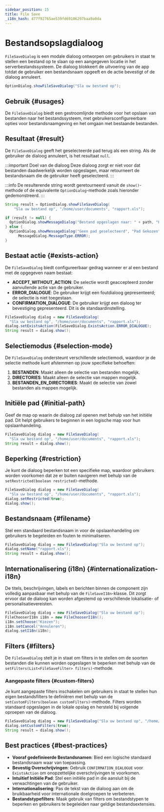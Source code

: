 ```yaml
---
sidebar_position: 15
title: File Save
_i18n_hash: 477f92765ae539fd69106297baa9a0da
---
```

# Bestandsopslagdialoog

<DocChip chip='shadow' />
<DocChip chip='since' label='24.21' />
<JavadocLink type="foundation" location="com/webforj/component/optiondialog/FileSaveDialog" top='true'/>

`FileSaveDialog` is een modale dialoog ontworpen om gebruikers in staat te stellen een bestand op te slaan op een aangegeven locatie in het serverbestandssysteem. De dialoog blokkeert de uitvoering van de app totdat de gebruiker een bestandsnaam opgeeft en de actie bevestigt of de dialoog annuleert.

```java
OptionDialog.showFileSaveDialog("Sla uw bestand op");
```

## Gebruik {#usages}

De `FileSaveDialog` biedt een gestroomlijnde methode voor het opslaan van bestanden naar het bestandssysteem, met gebruikersconfigureerbare opties voor bestandsnaamgeving en het omgaan met bestaande bestanden.

<ComponentDemo 
path='/webforj/filesavedialogbasic?' 
javaE='https://raw.githubusercontent.com/webforj/webforj-documentation/refs/heads/main/src/main/java/com/webforj/samples/views/optiondialog/filesave/FileSaveDialogBasicView.java'
height = '800px'
/>

## Resultaat {#result}

De `FileSaveDialog` geeft het geselecteerde pad terug als een string. Als de gebruiker de dialoog annuleert, is het resultaat `null`.

:::important Doel van de dialoog
Deze dialoog zorgt er niet voor dat bestanden daadwerkelijk worden opgeslagen, maar retourneert de bestandsnaam die de gebruiker heeft geselecteerd.
:::

:::info
De resulterende string wordt geretourneerd vanuit de `show()`-methode of de equivalente `OptionDialog`-methode zoals hieronder gedemonstreerd.
:::

```java showLineNumbers
String result = OptionDialog.showFileSaveDialog(
    "Sla uw bestand op", "/home/user/documents", "rapport.xls");

if (result != null) {
  OptionDialog.showMessageDialog("Bestand opgeslagen naar: " + path, "Pad Gekozen");
} else {
  OptionDialog.showMessageDialog("Geen pad geselecteerd", "Pad Gekozen",
      MessageDialog.MessageType.ERROR);
}
```

## Bestaat actie {#exists-action}

De `FileSaveDialog` biedt configureerbaar gedrag wanneer er al een bestand met de opgegeven naam bestaat:

* **ACCEPT_WITHOUT_ACTION**: De selectie wordt geaccepteerd zonder aanvullende actie van de gebruiker.
* **ERROR_DIALOGUE**: De gebruiker krijgt een foutdialoog gepresenteerd; de selectie is niet toegestaan.
* **CONFIRMATION_DIALOGUE**: De gebruiker krijgt een dialoog ter bevestiging gepresenteerd. Dit is de standaardinstelling.

```java showLineNumbers
FileSaveDialog dialog = new FileSaveDialog(
  "Sla uw bestand op", "/home/user/documents", "rapport.xls");
dialog.setExistsAction(FileSaveDialog.ExistsAction.ERROR_DIALOGUE);
String result = dialog.show();
```

## Selectiemodus {#selection-mode}

De `FileSaveDialog` ondersteunt verschillende selectiemodi, waardoor je de selectie methode kunt afstemmen op jouw specifieke behoeften:

1. **BESTANDEN**: Maakt alleen de selectie van bestanden mogelijk.
2. **DIRECTORIES**: Maakt alleen de selectie van mappen mogelijk.
3. **BESTANDEN_EN_DIRECTORIES**: Maakt de selectie van zowel bestanden als mappen mogelijk.

## Initiële pad {#initial-path}

Geef de map op waarin de dialoog zal openen met behulp van het initiële pad. Dit helpt gebruikers te beginnen in een logische map voor hun opslaanhandeling.

```java showLineNumbers
FileSaveDialog dialog = new FileSaveDialog(
  "Sla uw bestand op", "/home/user/documents", "rapport.xls");
String result = dialog.show();
```

## Beperking {#restriction}

Je kunt de dialoog beperken tot een specifieke map, waardoor gebruikers worden voorkomen dat ze er buiten navigeren met behulp van de `setRestricted(boolean restricted)`-methode.

```java showLineNumbers
FileSaveDialog dialog = new FileSaveDialog(
  "Sla uw bestand op", "/home/user/documents", "rapport.xls");
dialog.setRestricted(true);
dialog.show();
```

## Bestandsnaam {#filename}

Stel een standaard bestandsnaam in voor de opslaanhandeling om gebruikers te begeleiden en fouten te minimaliseren.

```java showLineNumbers
FileSaveDialog dialog = new FileSaveDialog("Sla uw bestand op");
dialog.setName("rapport.xls");
String result = dialog.show();
```

## Internationalisering (i18n) {#internationalization-i18n}

De titels, beschrijvingen, labels en berichten binnen de component zijn volledig aanpasbaar met behulp van de `FileSaveI18n`-klasse. Dit zorgt ervoor dat de dialoog kan worden afgestemd op verschillende lokalisatie- of personalisatievereisten.

```java showLineNumbers
FileSaveDialog dialog = new FileSaveDialog("Sla uw bestand op");
FileChooserI18n i18n = new FileChooserI18n();
i18n.setChoose("Kiezen");
i18n.setCancel("Annuleren");
dialog.setI18n(i18n);
```

## Filters {#filters}

De `FileSaveDialog` stelt je in staat om filters in te stellen om de soorten bestanden die kunnen worden opgeslagen te beperken met behulp van de `setFilters(List<FileSaveFilter> filters)`-methode.

<ComponentDemo 
path='/webforj/filesavedialogfilters?' 
javaE='https://raw.githubusercontent.com/webforj/webforj-documentation/refs/heads/main/src/main/java/com/webforj/samples/views/optiondialog/filesave/FileSaveDialogFiltersView.java'
height = '800px'
/>

### Aangepaste filters {#custom-filters}

Je kunt aangepaste filters inschakelen om gebruikers in staat te stellen hun eigen bestandsfilters te definiëren met behulp van de `setCustomFilters(boolean customFilters)`-methode. Filters worden standaard opgeslagen in de lokale opslag en hersteld bij volgende oproepen van de dialoog.

```java showLineNumbers
FileSaveDialog dialog = new FileSaveDialog("Sla uw bestand op", "/home/user/documents");
dialog.setCustomFilters(true);
String result = dialog.show();
```

## Best practices {#best-practices}

* **Vooraf gedefinieerde Bestandsnamen**: Bied een logische standaard bestandsnaam waar van toepassing.
* **Bevestig Overschrijvingen**: Gebruik `CONFIRMATION_DIALOGUE` voor `ExistsAction` om onopzettelijke overschrijvingen te voorkomen.
* **Intuïtief Initiële Pad**: Stel een initiële pad in die aansluit bij de verwachtingen van de gebruiker.
* **Internationalisering**: Pas de tekst van de dialoog aan om de bruikbaarheid voor internationale doelgroepen te verbeteren.
* **Bestandstypefilters**: Maak gebruik van filters om bestandstypen te beperken en gebruikers te begeleiden naar geldige bestandsextensies.
